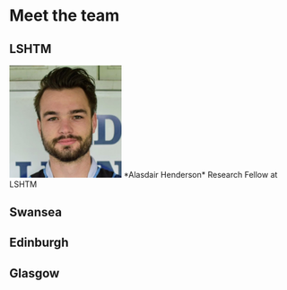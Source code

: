 # Meet the team

## LSHTM 
<img src="/img/ali.png" title = "Ali" alt = "Test Ali" width = 200> 
*Alasdair Henderson*  
Research Fellow at LSHTM  



## Swansea

## Edinburgh

## Glasgow

